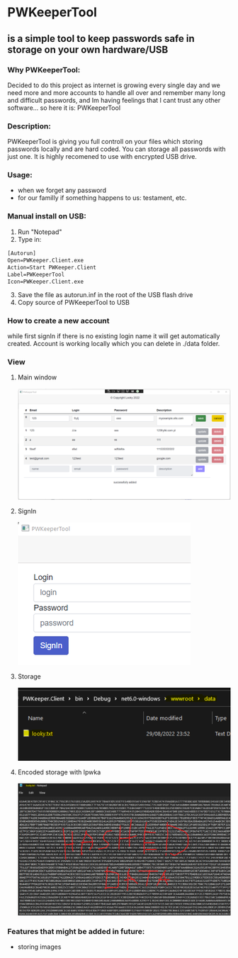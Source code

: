 # PWKeeperTool
## is a simple tool to keep passwords safe in storage on your own hardware/USB
### Why PWKeeperTool:
Decided to do this project as internet is growing every single day and we need more 
and more accounts to handle all over and remember many long and difficult passwords, 
and Im having feelings that I cant trust any other software... so here it is: PWKeeperTool

### Description:
PWKeeperTool is giving you full controll on your files which storing passwords locally 
and are hard coded. You can storage all passwords with just one. It is highly recomened
to use with encrypted USB drive.

### Usage:
 - when we forget any password
 - for our familly if something happens to us: testament, etc.

### Manual install on USB:

1. Run "Notepad"
2. Type in:
```
[Autorun]
Open=PWKeeper.Client.exe
Action=Start PWKeeper.Client
Label=PWKeeperTool
Icon=PWKeeper.Client.exe
```
3. Save the file as autorun.inf in the root of the USB flash drive
4. Copy source of PWKeeperTool to USB

### How to create a new account
while first signIn if there is no existing login name it will get automatically created. 
Account is working locally which you can delete
in ./data folder.

### View
1. Main window \
\
![alt text](./Docs/screenshot_1.png "main view")

2. SignIn \
\
![alt text](./Docs/screenshot_2.png "signIn")

3. Storage \
\
![alt text](./Docs/screenshot_3.png "storage")

4. Encoded storage with lpwka \
\
![alt text](./Docs/screenshot_4.png "hashed data with algo")

### Features that might be added in future:
- storing images

